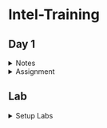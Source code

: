 # **Intel-Training** 
## **Day 1**
<details><summary> Notes </summary>

## **Notes- Fundamentals of VLSI Design and overview of Sand-to-Silicon**

<details><summary> FPGA VS ASIC </summary>
 
### **FPGA VS ASIC**



   </details>
   </details>

<details><summary> Assignment </summary>

## **Assignment**


   </details>

## **Lab**
<details><summary> Setup Labs </summary>
 
#### Steps to enable labs:

   </details>
